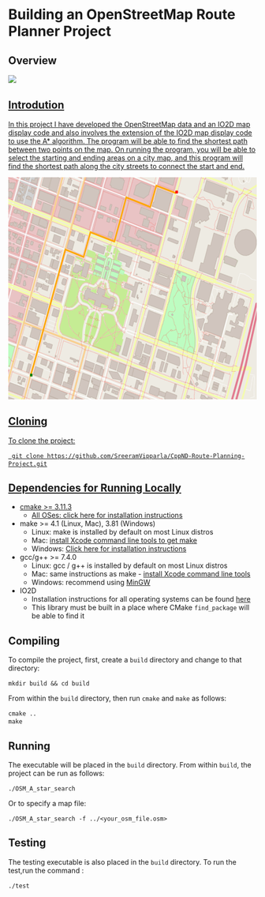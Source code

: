 # Building an OpenStreetMap Route Planner Project
## Overview

<a href="RoutePlanner"  >
<img src="https://user-images.githubusercontent.com/86887626/134796567-d32af074-4880-4d7e-8363-e818ffbadb38.jpg"/>

## Introdution
In this project I have developed the  OpenStreetMap data and an IO2D map display code and also involves the extension of the IO2D map display code to use the  A* algorithm. The program will be able to find the shortest path between two points on the map. On running the program, you will be able to select the starting and ending areas on a city map, and this program will find
the shortest path along the city streets to connect the start and end.

<img src="map.png" width="600" height="450" />


## Cloning

To clone the project:
```
 git clone https://github.com/SreeramVipparla/CppND-Route-Planning-Project.git

```


## Dependencies for Running Locally
* cmake >= 3.11.3
  * All OSes: [click here for installation instructions](https://cmake.org/install/)
* make >= 4.1 (Linux, Mac), 3.81 (Windows)
  * Linux: make is installed by default on most Linux distros
  * Mac: [install Xcode command line tools to get make](https://developer.apple.com/xcode/features/)
  * Windows: [Click here for installation instructions](http://gnuwin32.sourceforge.net/packages/make.htm)
* gcc/g++ >= 7.4.0
  * Linux: gcc / g++ is installed by default on most Linux distros
  * Mac: same instructions as make - [install Xcode command line tools](https://developer.apple.com/xcode/features/)
  * Windows: recommend using [MinGW](http://www.mingw.org/)
* IO2D
  * Installation instructions for all operating systems can be found [here](https://github.com/cpp-io2d/P0267_RefImpl/blob/master/BUILDING.md)
  * This library must be built in a place where CMake `find_package` will be able to find it

## Compiling
To compile the project, first, create a `build` directory and change to that directory:
```
mkdir build && cd build
```
From within the `build` directory, then run `cmake` and `make` as follows:
```
cmake ..
make
```
## Running
The executable will be placed in the `build` directory. From within `build`, the project can be run as follows:
```
./OSM_A_star_search
```
Or to specify a map file:
```
./OSM_A_star_search -f ../<your_osm_file.osm>
```

## Testing

The testing executable is also placed in the `build` directory. To run the test,run the command :
```
./test
```

